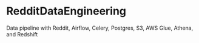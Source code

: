 # RedditDataEngineering
Data pipeline with Reddit, Airflow, Celery, Postgres, S3, AWS Glue, Athena, and Redshift
